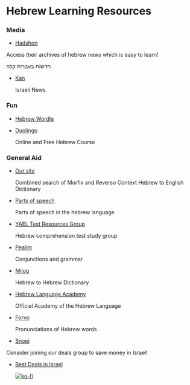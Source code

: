 # Hebrew Learning Resources

### Media

- [Hadshon](http://hadshon.edu.gov.il/)

Access their archives of hebrew news which is easy to learn!

  חדשות בעברית קלה
  
- [Kan](https://www.youtube.com/c/KAN11NEWS/videos)

  Israeli News 

### Fun

- [Hebrew Wordle](https://www.haaretz.co.il/riddles/ty-page/haaretz-wordle)

- [Duolingo](https://www.duolingo.com/course/he/en/LearnHebrew)

  Online and Free Hebrew Course

### General Aid

- [Our site](https://avipars.github.io/hebrew_iframe/index.html)

  Combined search of Morfix and Reverso Context Hebrew to English Dictionary
  
- [Parts of speech](https://github.com/avipars/hebrew_iframe/blob/master/parts_of_speech.html)

  Parts of speech in the hebrew language

- [YAEL Test Resources Group](https://www.facebook.com/groups/yaeltest/)

  Hebrew comprehension test study group

- [Pealim](https://www.pealim.com/)

  Conjunctions and grammar

- [Milog](https://milog.co.il/)

  Hebrew to Hebrew Dictionary

- [Hebrew Language Academy](https://hebrewacademy.org.il/)

  Official Academy of the Hebrew Language

- [Forvo](https://forvo.com/)

  Pronunciations of Hebrew words

- [Snopi](http://www.snopi.com/index.aspx)


Consider joining our deals group to save money in Israel! 

- [Best Deals in Israel](https://www.aviparshan.com/israeldeals/index.html)

  
  [![ko-fi](https://ko-fi.com/img/githubbutton_sm.svg)](https://ko-fi.com/J3J81LRFO)
